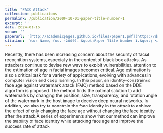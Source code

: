 ```yaml
---
title: "FAIC Attack"
collection: publications
permalink: /publication/2009-10-01-paper-title-number-1
excerpt: ''
date: 2024-01-16
venue: ''
paperurl: '[http://academicpages.github.io/files/paper1.pdf](https://drive.google.com/file/d/1dVcoOvpEsitmFLxGtK0sG4eW-ICiNFXf/view?usp=drive_link)'
citation: 'Your Name, You. (2009). &quot;Paper Title Number 1.&quot; <i>Journal 1</i>. 1(1).'
---
```


Recently, there has been increasing concern about the security of facial recognition systems, especially in the context of black-box attacks. As attackers continue to devise new ways to exploit vulnerabilities, attention to the estimation of age in facial images becomes critical. Age estimation is also a critical task for a variety of applications, evolving with advances in computer vision and deep learning. In this paper, an identity-constrained face age against watermark attack (FAIC) method based on the DDE algorithm is proposed. The method finds the optimal solution to add watermarks by changing the position, size, transparency, and rotation angle of the watermark in the host image to deceive deep neural networks. In addition, we also try to constrain the face identity in the attack to achieve the effect of only changing the face age without changing the face identity after the attack.A series of experiments show that our method can improve the stability of face identity while attacking face age and improve the success rate of attack. 
